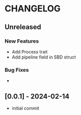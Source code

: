 # CHANGELOG

## Unreleased

### New Features

- Add Process trait
- Add pipeline field in SBD struct

### Bug Fixes

- 

## [0.0.1] - 2024-02-14

- initial commit
